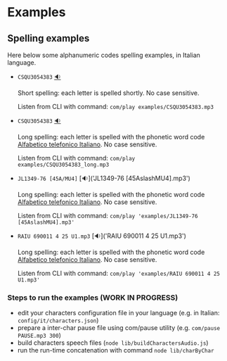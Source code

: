 # Examples

## Spelling examples 

Here below some alphanumeric codes spelling examples, in Italian language.

- `CSQU3054383` [🔉](CSQU3054383.mp3)

  Short spelling: each letter is spelled shortly. No case sensitive.
 
  Listen from CLI with command: `com/play examples/CSQU3054383.mp3`

- `CSQU3054383` [🔉](CSQU3054383_long.mp3)
 
  Long spelling: each letter is spelled with the phonetic word code 
  [Alfabetico telefonico Italiano](https://it.wikipedia.org/wiki/Alfabeto_telefonico_italiano). 
  No case sensitive.

  Listen from CLI with command: `com/play examples/CSQU3054383_long.mp3`

- `JL1349-76 [45A/MU4]` [🔉]('JL1349-76 [45AslashMU4].mp3')
 
  Long spelling: each letter is spelled with the phonetic word code 
  [Alfabetico telefonico Italiano](https://it.wikipedia.org/wiki/Alfabeto_telefonico_italiano). 
  No case sensitive.

  Listen from CLI with command: `com/play 'examples/JL1349-76 [45AslashMU4].mp3'`

- `RAIU 690011 4 25 U1.mp3` [🔉]('RAIU 690011 4 25 U1.mp3')
 
  Long spelling: each letter is spelled with the phonetic word code 
  [Alfabetico telefonico Italiano](https://it.wikipedia.org/wiki/Alfabeto_telefonico_italiano). 
  No case sensitive.

  Listen from CLI with command: `com/play 'examples/RAIU 690011 4 25 U1.mp3'`


### Steps to run the examples (WORK IN PROGRESS)

- edit your characters configuration file in your language (e.g. in Italian: `config/it/characters.json`)
- prepare a inter-char pause file using com/pause utility (e.g. `com/pause PAUSE.mp3 300`)
- build characters speech files (`node lib/buildCharactersAudio.js`)
- run the run-time concatenation with command `node lib/charByChar`
